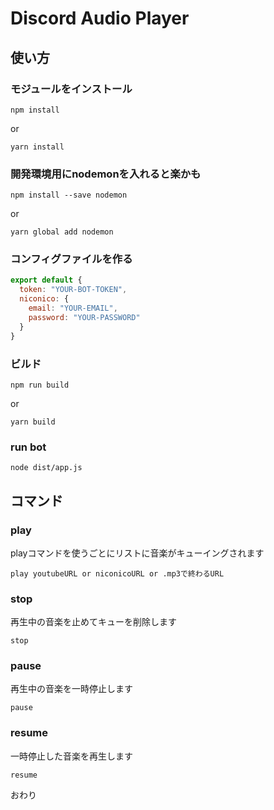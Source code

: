 # Discord Audio Player

## 使い方

### モジュールをインストール

```shell
npm install
```

or

```shell
yarn install
```

### 開発環境用にnodemonを入れると楽かも

```shell
npm install --save nodemon
```

or 

```shell
yarn global add nodemon
```

### コンフィグファイルを作る

```javascript
export default {
  token: "YOUR-BOT-TOKEN",
  niconico: {
    email: "YOUR-EMAIL",
    password: "YOUR-PASSWORD"
  }
}
```

### ビルド

```shell
npm run build
```

or 

```shell
yarn build
```

### run bot

```shell
node dist/app.js
```

## コマンド

### play

playコマンドを使うごとにリストに音楽がキューイングされます

```shell
play youtubeURL or niconicoURL or .mp3で終わるURL
```

### stop

再生中の音楽を止めてキューを削除します

```shell
stop
```

### pause

再生中の音楽を一時停止します

```shell
pause
```

### resume

一時停止した音楽を再生します

```shell
resume
```

おわり
